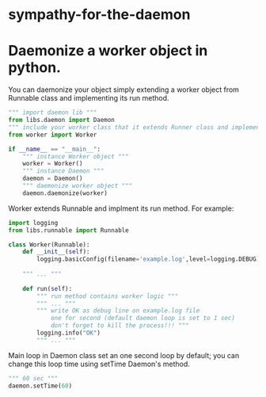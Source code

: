 sympathy-for-the-daemon
=======================

# Daemonize a worker object in python.

You can daemonize your object simply extending a worker object from Runnable class and implementing its run method.
```python
""" import daemon lib """
from libs.daemon import Daemon
""" include your worker class that it extends Runner class and implements run method """
from worker import Worker

if __name__ == "__main__":
    """ instance Worker object """
    worker = Worker()
    """ instance Daemon """
    daemon = Daemon()
    """ daemonize worker object """
    daemon.daemonize(worker)
```    

Worker extends Runnable and implment its run method. For example:  
```python
import logging
from libs.runnable import Runnable

class Worker(Runnable):
    def __init__(self):
        logging.basicConfig(filename='example.log',level=logging.DEBUG)
    
    """ ... """
    
    def run(self):
        """ run method contains worker logic """
        """ ... """
        """ write OK as debug line on example.log file
            one for second (default daemon loop is set to 1 sec)
            don't forget to kill the process!!! """
        logging.info("OK")
        """ ... """
```

Main loop in Daemon class set an one second loop by default; you can change this loop time using setTime Daemon's method.

```python
""" 60 sec """
daemon.setTime(60)
```





